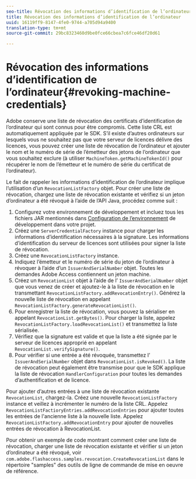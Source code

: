 ```yaml
---
seo-title: Révocation des informations d’identification de l’ordinateur
title: Révocation des informations d’identification de l’ordinateur
uuid: 16119ff9-8147-4fe0-9744-a705d94a9400
translation-type: tm+mt
source-git-commit: 29bc8323460d9be0fce66cbea7c6fce46df20d61

---
```



# Révocation des informations d’identification de l’ordinateur{#revoking-machine-credentials}

Adobe conserve une liste de révocation des certificats d’identification de l’ordinateur qui sont connus pour être compromis. Cette liste CRL est automatiquement appliquée par le SDK. S’il existe d’autres ordinateurs sur lesquels vous ne souhaitez pas que votre serveur de licences délivre des licences, vous pouvez créer une liste de révocation de l’ordinateur et ajouter le nom et le numéro de série de l’émetteur des jetons de l’ordinateur que vous souhaitez exclure (à utiliser `MachineToken.getMachineTokenId()` pour récupérer le nom de l’émetteur et le numéro de série du certificat de l’ordinateur).

Le fait de rappeler les informations d’identification de l’ordinateur implique l’utilisation d’un `RevocationListFactory` objet. Pour créer une liste de révocation, chargez une liste de révocation existante et vérifiez si un jeton d’ordinateur a été révoqué à l’aide de l’API Java, procédez comme suit :

1. Configurez votre environnement de développement et incluez tous les fichiers JAR mentionnés dans [Configuration de l’environnement](../../aaxs-protecting-content/content-setting-up-the-sdk/content-setting-up-the-dev-env.md) de développement dans votre projet.
1. Créez une `ServerCredentialFactory` instance pour charger les informations d’identification nécessaires à la signature. Les informations d’identification du serveur de licences sont utilisées pour signer la liste de révocation.
1. Créez une `RevocationListFactory` instance.
1. Indiquez l’émetteur et le numéro de série du jeton de l’ordinateur à révoquer à l’aide d’un `IssuerAndSerialNumber` objet. Toutes les demandes Adobe Access contiennent un jeton machine.
1. Créez un `RevocationList` objet à l’aide de l’ `IssuerAndSerialNumber` objet que vous venez de créer et ajoutez-le à la liste de révocation en le transmettant `RevocationListFactory.addRevocationEntry()`. Générez la nouvelle liste de révocation en appelant `RevocationListFactory.generateRevocationList()`.
1. Pour enregistrer la liste de révocation, vous pouvez la sérialiser en appelant `RevocationList.getBytes()`. Pour charger la liste, appelez `RevocationListFactory.loadRevocationList()` et transmettez la liste sérialisée.
1. Vérifiez que la signature est valide et que la liste a été signée par le serveur de licences approprié en appelant `RevocationList.verifySignature()`.
1. Pour vérifier si une entrée a été révoquée, transmettez l’ `IssuerAndSerialNumber` objet dans `RevocationList.isRevoked()`. La liste de révocation peut également être transmise pour que le SDK applique la liste de révocation `HandlerConfiguration` pour toutes les demandes d’authentification et de licence.

Pour ajouter d’autres entrées à une liste de révocation existante `RevocationList`, chargez-la. Créez une nouvelle `RevocationListFactory` instance et veillez à incrémenter le numéro de la liste CRL. Appelez `RevocationListFactioryEntries.addRevocationEntries` pour ajouter toutes les entrées de l&#39;ancienne liste à la nouvelle liste. Appelez `RevocationListFactory.addRevocationEntry` pour ajouter de nouvelles entrées de révocation à RevocationList.

Pour obtenir un exemple de code montrant comment créer une liste de révocation, charger une liste de révocation existante et vérifier si un jeton d’ordinateur a été révoqué, voir `com.adobe.flashaccess.samples.revocation.CreateRevocationList` dans le répertoire &quot;samples&quot; des outils de ligne de commande de mise en oeuvre de référence.
